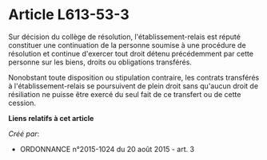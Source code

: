 # Article L613-53-3

Sur décision du collège de résolution, l'établissement-relais est réputé constituer une continuation de la personne soumise à
une procédure de résolution et continue d'exercer tout droit détenu précédemment par cette personne sur les biens, droits ou
obligations transférés.

Nonobstant toute disposition ou stipulation contraire, les contrats transférés à l'établissement-relais se poursuivent de
plein droit sans qu'aucun droit de résiliation ne puisse être exercé du seul fait de ce transfert ou de cette cession.

**Liens relatifs à cet article**

_Créé par_:

  - ORDONNANCE n°2015-1024 du 20 août 2015 - art. 3
